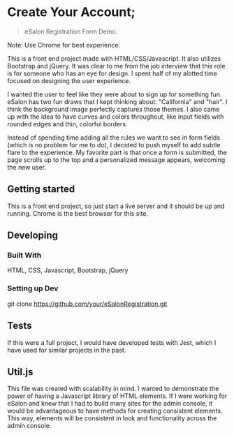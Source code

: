 # Create Your Account;
> eSalon Registration Form Demo.

Note: Use Chrome for best experience.

This is a front end project made with HTML/CSS/Javascript. It also utilizes Bootstrap and jQuery.
It was clear to me from the job interview that this role is for someone who has an eye for design. I spent half of my alotted time focused on designing the user experience.

I wanted the user to feel like they were about to sign up for something fun. eSalon has two fun draws that I kept thinking about: "California" and "hair". I think the background image perfectly captures those themes. I also came up with the idea to have curves and colors throughout, like input fields with rounded edges and thin, colorful borders.

Instead of spending time adding all the rules we want to see in form fields (which is no problem for me to do), I decided to push myself to add subtle flare to the experience. My favorite part is that once a form is submitted, the page scrolls up to the top and a personalized message appears, welcoming the new user.

## Getting started

This is a front end project, so just start a live server and it should be up and running.
Chrome is the best browser for this site.

## Developing

### Built With
HTML, CSS, Javascript, Bootstrap, jQuery

### Setting up Dev

git clone https://github.com/your/eSalonRegistration.git


## Tests

If this were a full project, I would have developed tests with Jest, which I have used for similar projects in the past.


## Util.js

This file was created with scalability in mind. I wanted to demonstrate the power of having a Javascript library of HTML elements. If I were working for eSalon and knew that I had to build many sites for the admin console, it would be advantageous to have methods for creating consistent elements. This way, elements will be consistent in look and functionality across the admin console.